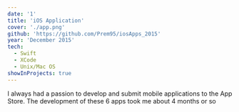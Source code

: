 ```yaml
---
date: '1'
title: 'iOS Application'
cover: './app.png'
github: 'https://github.com/Prem95/iosApps_2015'
year: 'December 2015'
tech:
  - Swift
  - XCode
  - Unix/Mac OS
showInProjects: true
---
```


I always had a passion to develop and submit mobile applications to the App Store. The development of these 6 apps took me about 4 months or so